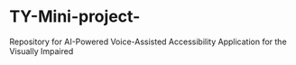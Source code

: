 # TY-Mini-project-
Repository for AI-Powered Voice-Assisted Accessibility Application  for the Visually Impaired
